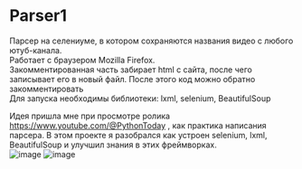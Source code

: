 # Parser1
Парсер на селениуме, в котором сохраняются названия видео с любого ютуб-канала. <br>
Работает с браузером Mozilla Firefox. <br>
Закомментированная часть забирает html с сайта, после чего записывает его в новый файл. После этого код можно обратно закомментировать <br>
Для запуска необходимы библиотеки: lxml, selenium, BeautifulSoup <br>

Идея пришла мне при просмотре ролика https://www.youtube.com/@PythonToday , как практика написания парсера. В этом проекте я разобрался как устроен selenium, lxml, BeautifulSoup и улучшил знания в этих фреймворках. <br>
![image](https://github.com/BogdanNovokshonov/Parser1/assets/120629135/4ee243a3-20d0-486c-8623-6b56b099a3c1)
![image](https://github.com/BogdanNovokshonov/Parser1/assets/120629135/7e53826c-9753-4f54-8ee0-385d1a75ddaa)


